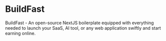 # BuildFast
BuildFast - An open-source NextJS boilerplate equipped with everything needed to launch your SaaS, AI tool, or any web application swiftly and start earning online.
